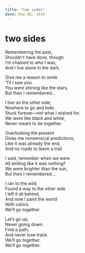 ```yaml
---
title: "two sides"
date: May 08, 2018
---
```


# two sides

Remembering the past,  
Shouldn't have done, though.  
I’m chained to who I was,  
And I live alone in the dark.

Give me a reason to smile  
‘Til I saw you.  
You were shining like the stars,  
But then I remembered...

I live on the other side,  
Nowhere to go and hide.  
Stuck forever—not what I wished for.  
We were like black and white,  
Never meant to be together.

Overlooking the present  
Gives me nonsensical predictions,  
Like it was already the end,  
And no roads to leave a trail.

I said, remember when we were  
All smiling like it was nothing?  
We were brighter than the sun,  
But then I remembered...

I ran to the wild,  
Found a way to the other side.  
I left it all behind,  
And now I paint the world  
With colors.  
We’ll go together.

Let’s go up,  
Never going down.  
Find a path,  
And never lose track.  
We’ll go together.  
We’ll go together.
